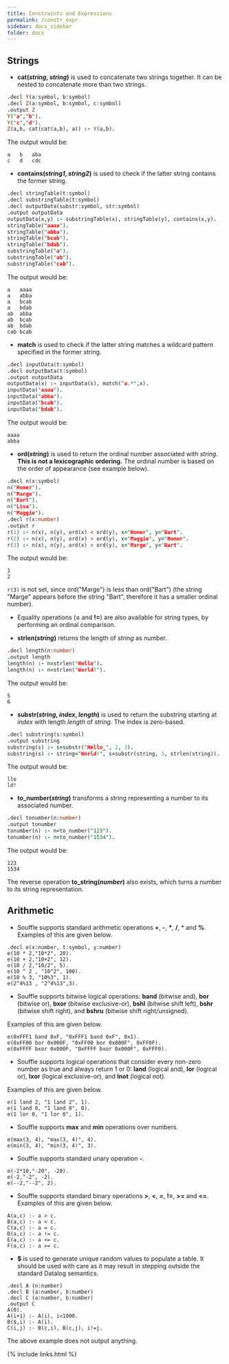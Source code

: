 ```yaml
---
title: Constraints and Expressions
permalink: /constr_expr
sidebar: docs_sidebar
folder: docs
---
```


## Strings

* **cat(*string*, *string*)** is used to concatenate two strings together. It can be nested to concatenate more than two strings.
```prolog
.decl Y(a:symbol, b:symbol)
.decl Z(a:symbol, b:symbol, c:symbol)
.output Z
Y("a","b").
Y("c","d").
Z(a,b, cat(cat(a,b), a)) :- Y(a,b).
```
The output would be:
```
a	b	aba
c	d	cdc
```

* **contains(*string1*, *string2*)** is used to check if the latter string contains the former string.
```prolog
.decl stringTable(t:symbol)
.decl substringTable(t:symbol)
.decl outputData(substr:symbol, str:symbol)
.output outputData
outputData(x,y) :- substringTable(x), stringTable(y), contains(x,y).
stringTable("aaaa").
stringTable("abba").
stringTable("bcab").
stringTable("bdab").
substringTable("a").
substringTable("ab").
substringTable("cab").
```
The output would be:
```
a	aaaa
a	abba
a	bcab
a	bdab
ab	abba
ab	bcab
ab	bdab
cab	bcab
```

* **match** is used to check if the latter string matches a wildcard pattern specified in the former string.
```prolog
.decl inputData(t:symbol)
.decl outputData(t:symbol)
.output outputData
outputData(x) :- inputData(x), match("a.*",x).
inputData("aaaa").
inputData("abba").
inputData("bcab").
inputData("bdab").
```
The output would be:
```
aaaa
abba
```

* **ord(*string*)** is used to return the ordinal number associated with *string*. **This is not a lexicographic ordering.** The ordinal number is based on the order of appearance (see example below).
```prolog
.decl n(x:symbol)
n("Homer").
n("Marge").
n("Bart").
n("Lisa").
n("Maggie").
.decl r(x:number)
.output r
r(1) :- n(x), n(y), ord(x) < ord(y), x="Homer", y="Bart".
r(2) :- n(x), n(y), ord(x) > ord(y), x="Maggie", y="Homer".
r(3) :- n(x), n(y), ord(x) > ord(y), x="Marge", y="Bart".
```
The output would be:
```
1
2
```
`r(3)` is not set, since ord("Marge") is less than ord("Bart") (the string "Marge" appears before the string "Bart", therefore it has a smaller ordinal number).

* Equality operations (**=** and **!=**) are also available for string types, by performing an ordinal comparison.

* **strlen(*string*)** returns the length of *string* as number.
```prolog
.decl length(n:number)
.output length
length(n) :- n=strlen("Hello").
length(n) :- n=strlen("World!").
```
The output would be:
```
5
6
```

* **substr(*string*, *index*, *length*)** is used to return the substring starting at *index* with length *length* of *string*. The index is zero-based.
```prolog
.decl substring(s:symbol)
.output substring
substring(s) :- s=substr("Hello_", 2, 3).
substring(s) :- string="World!", s=substr(string, 3, strlen(string)).
```
The output would be:
```
llo
ld!
```

* **to_number(*string*)** transforms a string representing a number to its associated number.
```prolog
.decl tonumber(n:number)
.output tonumber
tonumber(n) :- n=to_number("123").
tonumber(n) :- n=to_number("1534").
```
The output would be:
```
123
1534
```
The reverse operation **to_string(*number*)** also exists, which turns a number to its string representation.

## Arithmetic 

* Souffle supports standard arithmetic operations **+**, **-**, **&#42;**, **&#47;**, **&#94;** and **&#37;**. Examples of this are given below.
```
.decl e(x:number, t:symbol, y:number)
e(10 * 2,"10*2", 20).
e(10 + 2,"10+2", 12).
e(10 / 2,"10/2", 5).
e(10 ^ 2 , "10^2", 100).
e(10 % 3, "10%3", 1).
e(2^4%13 , "2^4%13",3).
```
* Souffle supports bitwise logical operations: **band** (bitwise and), **bor** (bitwise or), **bxor** (bitwise exclusive-or), **bshl** (bitwise shift left), **bshr** (bitwise shift right), and **bshru** (bitwise shift right/unsigned). 

Examples of this are given below.
```
e(0xFFF1 band 0xF, "0xFFF1 band 0xF", 0x1).
e(0xFF00 bor 0x000F, "0xFF00 bor 0x000F", 0xFF0F).
e(0xFFFF bxor 0x000F, "0xFFFF bxor 0x000F", 0xFFF0).
```

* Souffle supports logical operations that consider every non-zero number as true and always return 1 or 0: **land** (logical and), **lor** (logical or), **lxor** (logical exclusive-or), and **lnot** (logical not).

Examples of this are given below.
```
e(1 land 2, "1 land 2", 1).
e(1 land 0, "1 land 0", 0).
e(1 lor 0, "1 lor 0", 1).
```

* Souffle supports **max** and **min** operations over numbers.
```
e(max(3, 4), "max(3, 4)", 4).
e(min(3, 4), "min(3, 4)", 3).
```

* Souffle supports standard unary operation **-**.
```
e(-2*10,"-20", -20).
e(-2,"-2", -2).
e(--2,"--2", 2).
```

* Souffle supports standard binary operations **&#62;**, **&#60;**, **&#61;**, **&#33;&#61;**, **&#62;&#61;** and **&#60;&#61;**. Examples of this are given below.
```
A(a,c) :- a > c.
B(a,c) :- a < c.
C(a,c) :- a = c.
D(a,c) :- a != c.
E(a,c) :- a <= c.
F(a,c) :- a >= c.
```

* **&#36;** is used to generate unique random values to populate a table. It should be used with care as it may result in stepping outside the standard Datalog semantics.
```
.decl A (n:number)
.decl B (a:number, b:number)
.decl C (a:number, b:number)
.output C
A(0).
A(i+1) :- A(i), i<1000.		
B($,i) :- A(i).		
C(i,j) :- B(c,i), B(c,j), i!=j.
```
The above example does not output anything.

{% include links.html %}
